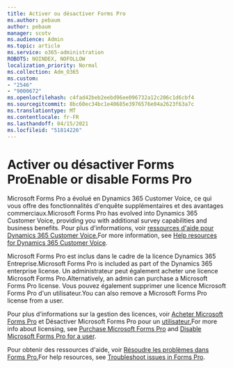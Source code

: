 ```yaml
---
title: Activer ou désactiver Forms Pro
ms.author: pebaum
author: pebaum
manager: scotv
ms.audience: Admin
ms.topic: article
ms.service: o365-administration
ROBOTS: NOINDEX, NOFOLLOW
localization_priority: Normal
ms.collection: Adm_O365
ms.custom:
- "2546"
- "9000672"
ms.openlocfilehash: c4fad42beb2eebd96ee096732a12c206c1d6cbf4
ms.sourcegitcommit: 8bc60ec34bc1e40685e3976576e04a2623f63a7c
ms.translationtype: MT
ms.contentlocale: fr-FR
ms.lasthandoff: 04/15/2021
ms.locfileid: "51814226"
---
```

# <a name="enable-or-disable-forms-pro"></a><span data-ttu-id="4b999-102">Activer ou désactiver Forms Pro</span><span class="sxs-lookup"><span data-stu-id="4b999-102">Enable or disable Forms Pro</span></span>

<span data-ttu-id="4b999-103">Microsoft Forms Pro a évolué en Dynamics 365 Customer Voice, ce qui vous offre des fonctionnalités d'enquête supplémentaires et des avantages commerciaux.</span><span class="sxs-lookup"><span data-stu-id="4b999-103">Microsoft Forms Pro has evolved into Dynamics 365 Customer Voice, providing you with additional survey capabilities and business benefits.</span></span> <span data-ttu-id="4b999-104">Pour plus d'informations, voir [ressources d'aide pour Dynamics 365 Customer Voice.](https://go.microsoft.com/fwlink/p/?linkid=2128357)</span><span class="sxs-lookup"><span data-stu-id="4b999-104">For more information, see [Help resources for Dynamics 365 Customer Voice](https://go.microsoft.com/fwlink/p/?linkid=2128357).</span></span>  

<span data-ttu-id="4b999-105">Microsoft Forms Pro est inclus dans le cadre de la licence Dynamics 365 Entreprise.</span><span class="sxs-lookup"><span data-stu-id="4b999-105">Microsoft Forms Pro is included as part of the Dynamics 365 enterprise license.</span></span> <span data-ttu-id="4b999-106">Un administrateur peut également acheter une licence Microsoft Forms Pro.</span><span class="sxs-lookup"><span data-stu-id="4b999-106">Alternatively, an admin can purchase a Microsoft Forms Pro license.</span></span> <span data-ttu-id="4b999-107">Vous pouvez également supprimer une licence Microsoft Forms Pro d'un utilisateur.</span><span class="sxs-lookup"><span data-stu-id="4b999-107">You can also remove a Microsoft Forms Pro license from a user.</span></span>  

<span data-ttu-id="4b999-108">Pour plus d'informations sur la gestion des licences, voir [Acheter Microsoft Forms Pro](https://docs.microsoft.com/forms-pro/purchase#purchase-microsoft-forms-pro-for-users-in-a-dynamics-365-tenant) et Désactiver Microsoft Forms Pro pour un [utilisateur.](https://docs.microsoft.com/forms-pro/purchase#disable-microsoft-forms-pro-for-a-user-1)</span><span class="sxs-lookup"><span data-stu-id="4b999-108">For more info about licensing, see [Purchase Microsoft Forms Pro](https://docs.microsoft.com/forms-pro/purchase#purchase-microsoft-forms-pro-for-users-in-a-dynamics-365-tenant) and [Disable Microsoft Forms Pro for a user](https://docs.microsoft.com/forms-pro/purchase#disable-microsoft-forms-pro-for-a-user-1).</span></span>
  
<span data-ttu-id="4b999-109">Pour obtenir des ressources d'aide, voir [Résoudre les problèmes dans Forms Pro.](https://docs.microsoft.com/forms-pro/troubleshoot)</span><span class="sxs-lookup"><span data-stu-id="4b999-109">For help resources, see [Troubleshoot issues in Forms Pro](https://docs.microsoft.com/forms-pro/troubleshoot).</span></span>